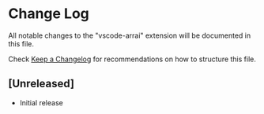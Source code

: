 # Change Log

All notable changes to the "vscode-arrai" extension will be documented in this file.

Check [Keep a Changelog](http://keepachangelog.com/) for recommendations on how to structure this file.

## [Unreleased]

- Initial release
